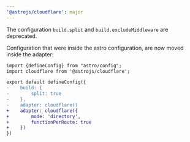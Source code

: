 ```yaml
---
'@astrojs/cloudflare': major
---
```


The configuration `build.split` and `build.excludeMiddleware` are deprecated.

Configuration that were inside the astro configuration, are now moved inside the adapter:

```diff
import {defineConfig} from "astro/config";
import cloudflare from '@astrojs/cloudflare';

export default defineConfig({
-    build: {
-        split: true
-    },
-    adapter: cloudflare()
+    adapter: cloudflare({
+        mode: 'directory',
+        functionPerRoute: true
+    })
})
```
